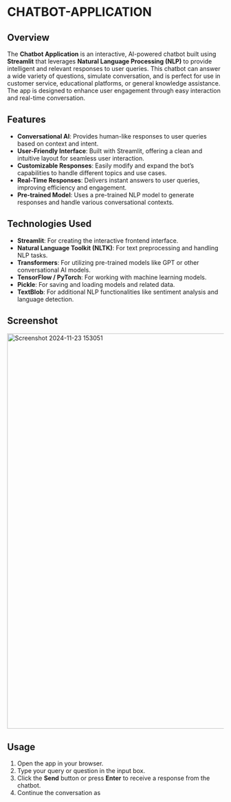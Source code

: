 # CHATBOT-APPLICATION

## Overview

The **Chatbot Application** is an interactive, AI-powered chatbot built using **Streamlit** that leverages **Natural Language Processing (NLP)** to provide intelligent and relevant responses to user queries. This chatbot can answer a wide variety of questions, simulate conversation, and is perfect for use in customer service, educational platforms, or general knowledge assistance. The app is designed to enhance user engagement through easy interaction and real-time conversation.

## Features

- **Conversational AI**: Provides human-like responses to user queries based on context and intent.
- **User-Friendly Interface**: Built with Streamlit, offering a clean and intuitive layout for seamless user interaction.
- **Customizable Responses**: Easily modify and expand the bot’s capabilities to handle different topics and use cases.
- **Real-Time Responses**: Delivers instant answers to user queries, improving efficiency and engagement.
- **Pre-trained Model**: Uses a pre-trained NLP model to generate responses and handle various conversational contexts.

## Technologies Used

- **Streamlit**: For creating the interactive frontend interface.
- **Natural Language Toolkit (NLTK)**: For text preprocessing and handling NLP tasks.
- **Transformers**: For utilizing pre-trained models like GPT or other conversational AI models.
- **TensorFlow / PyTorch**: For working with machine learning models.
- **Pickle**: For saving and loading models and related data.
- **TextBlob**: For additional NLP functionalities like sentiment analysis and language detection.

## Screenshot

<img width="917" alt="Screenshot 2024-11-23 153051" src="https://github.com/user-attachments/assets/d4c2db63-d812-40db-8a4f-2255630143f4">

## Usage

1. Open the app in your browser.
2. Type your query or question in the input box.
3. Click the **Send** button or press **Enter** to receive a response from the chatbot.
4. Continue the conversation as 
